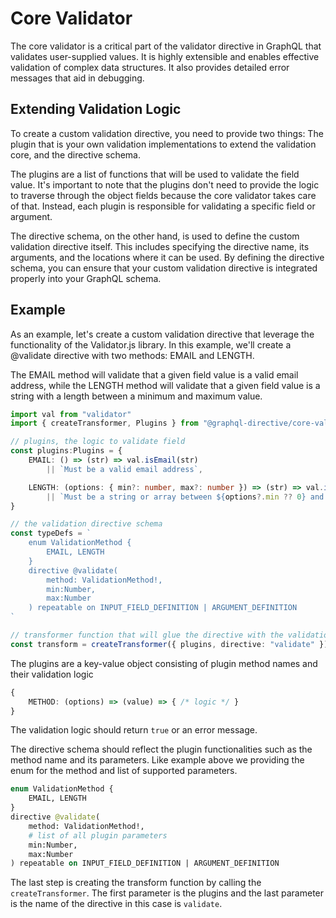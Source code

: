 # Core Validator

The core validator is a critical part of the validator directive in GraphQL that validates user-supplied values. It is highly extensible and enables effective validation of complex data structures. It also provides detailed error messages that aid in debugging.

## Extending Validation Logic
To create a custom validation directive, you need to provide two things: The plugin that is your own validation implementations to extend the validation core, and the directive schema. 

The plugins are a list of functions that will be used to validate the field value. It's important to note that the plugins don't need to provide the logic to traverse through the object fields because the core validator takes care of that. Instead, each plugin is responsible for validating a specific field or argument.

The directive schema, on the other hand, is used to define the custom validation directive itself. This includes specifying the directive name, its arguments, and the locations where it can be used. By defining the directive schema, you can ensure that your custom validation directive is integrated properly into your GraphQL schema.

## Example 
As an example, let's create a custom validation directive that leverage the functionality of the Validator.js library. In this example, we'll create a @validate directive with two methods: EMAIL and LENGTH. 

The EMAIL method will validate that a given field value is a valid email address, while the LENGTH method will validate that a given field value is a string with a length between a minimum and maximum value.

```typescript
import val from "validator"
import { createTransformer, Plugins } from "@graphql-directive/core-validator"

// plugins, the logic to validate field
const plugins:Plugins = {
    EMAIL: () => (str) => val.isEmail(str)
        || `Must be a valid email address`,

    LENGTH: (options: { min?: number, max?: number }) => (str) => val.isLength(str, options)
        || `Must be a string or array between ${options?.min ?? 0} and ${options?.max}`,
} 

// the validation directive schema
const typeDefs = `
    enum ValidationMethod {
        EMAIL, LENGTH
    }
    directive @validate(
        method: ValidationMethod!, 
        min:Number,
        max:Number
    ) repeatable on INPUT_FIELD_DEFINITION | ARGUMENT_DEFINITION
`

// transformer function that will glue the directive with the validation logic
const transform = createTransformer({ plugins, directive: "validate" })
```

The plugins are a key-value object consisting of plugin method names and their validation logic

```typescript
{
    METHOD: (options) => (value) => { /* logic */ }
}
```

The validation logic should return `true` or an error message. 

The directive schema should reflect the plugin functionalities such as the method name and its parameters. Like example above we providing the enum for the method and list of supported parameters. 

```graphql
enum ValidationMethod {
    EMAIL, LENGTH
}
directive @validate(
    method: ValidationMethod!, 
    # list of all plugin parameters
    min:Number,
    max:Number
) repeatable on INPUT_FIELD_DEFINITION | ARGUMENT_DEFINITION
```

The last step is creating the transform function by calling the `createTransformer`. The first parameter is the plugins and the last parameter is the name of the directive in this case is `validate`.  